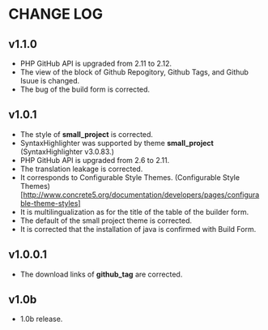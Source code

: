 CHANGE LOG
========================================

v1.1.0
----------------------------------------------------------------------------
* PHP GitHub API is upgraded from 2.11 to 2.12.  
* The view of the block of Github Repogitory, Github Tags, and Github Isuue is changed.  
* The bug of the build form is corrected.

v1.0.1
----------------------------------------------------------------------------
* The style of **small_project** is corrected.  
* SyntaxHighlighter was supported by theme **small_project** (SyntaxHighlighter v3.0.83.)  
* PHP GitHub API is upgraded from 2.6 to 2.11.  
* The translation leakage is corrected.  
* It corresponds to Configurable Style Themes. (Configurable Style Themes)[http://www.concrete5.org/documentation/developers/pages/configurable-theme-styles]  
* It is multilingualization as for the title of the table of the builder form.  
* The default of the small project theme is corrected.  
* It is corrected that the installation of java is confirmed with Build Form.  

v1.0.0.1
----------------------------------------------------------------------------
* The download links of **github_tag** are corrected.

v1.0b
----------------------------------------------------------------------------
* 1.0b release.